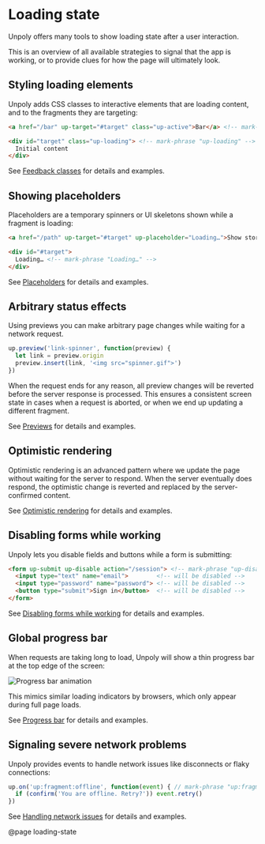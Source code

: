 Loading state
=============

Unpoly offers many tools to show loading state after a user interaction.

This is an overview of all available strategies to signal that the app is working,
or to provide clues for how the page will ultimately look.


Styling loading elements
------------------------

Unpoly adds CSS classes to interactive elements that are loading content,
and to the fragments they are targeting:

```html
<a href="/bar" up-target="#target" class="up-active">Bar</a> <!-- mark-phrase "up-active" -->

<div id="target" class="up-loading"> <!-- mark-phrase "up-loading" -->
  Initial content
</div>
```

See [Feedback classes](/feedback-classes) for details and examples.


Showing placeholders
--------------------

Placeholders are a temporary spinners or UI skeletons shown while a fragment is loading:

```html
<a href="/path" up-target="#target" up-placeholder="Loading…">Show story</a> <!-- mark-phrase "Loading…" -->

<div id="#target">
  Loading… <!-- mark-phrase "Loading…" -->
</div>
```

See [Placeholders](/placeholders) for details and examples.


Arbitrary status effects
------------------------

Using previews you can make arbitrary page changes while waiting for a network request.

```js
up.preview('link-spinner', function(preview) {
  let link = preview.origin
  preview.insert(link, '<img src="spinner.gif">')
})
```

When the request ends for any reason, all preview changes will be reverted before
the server response is processed. This ensures a consistent screen state in cases when
a request is aborted, or when we end up updating a different fragment.

See [Previews](/previews) for details and examples.


Optimistic rendering
--------------------

Optimistic rendering is an advanced pattern where we update the page
without waiting for the server to respond. When the server eventually does respond, the optimistic change
is reverted and replaced by the server-confirmed content.

See [Optimistic rendering](/previews) for details and examples.


Disabling forms while working
------------------------------

Unpoly lets you disable fields and buttons while a form is submitting:

```html
<form up-submit up-disable action="/session"> <!-- mark-phrase "up-disable" -->
  <input type="text" name="email">        <!-- will be disabled -->
  <input type="password" name="password"> <!-- will be disabled -->
  <button type="submit">Sign in</button>  <!-- will be disabled -->
</form>
```

See [Disabling forms while working](/disabling-forms) for details and examples.


Global progress bar
-------------------

When requests are taking long to load, Unpoly will show a thin progress bar at the top edge of the screen:

![Progress bar animation](images/progress-bar.gif)

This mimics similar loading indicators by browsers, which only appear during full page loads.

See [Progress bar](/progress-bar) for details and examples.


Signaling severe network problems
---------------------------------

Unpoly provides events to handle network issues like disconnects or flaky connections:

```js
up.on('up:fragment:offline', function(event) { // mark-phrase "up:fragment:offline"
  if (confirm('You are offline. Retry?')) event.retry()
})
```

See [Handling network issues](/network-issues) for details and examples.


@page loading-state
